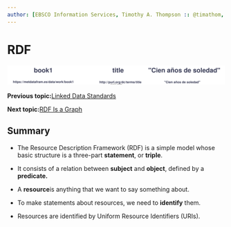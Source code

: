 ```yaml
---
author: [EBSCO Information Services, Timothy A. Thompson :: @timathom, @timathom@indieweb.social, timothy.thompson@yale.edu]
---
```


# RDF

![Illustration of an RDF triple showing a subject labeled book1, a predicate labeled title, and an object labeled Cien años de soledad. Beneath each part of the triple is a corresponding data value: an example URI for the subject resource, the Dublin Core Terms URI for title, and the literal string value Cien años de soledad.](../../submaps/../img/rdf/rdf1.svg "RDF Triple")

**Previous topic:**[Linked Data Standards](../../day_1/lesson_1/linked_data_standards.md)

**Next topic:**[RDF Is a Graph](../../day_1/lesson_1/rdf_is_a_graph.md)

## Summary

-   The Resource Description Framework \(RDF\) is a simple model whose basic structure is a three-part **statement**, or **triple**.

-   It consists of a relation between **subject** and **object**, defined by a **predicate.**

-   A **resource**is anything that we want to say something about.


-   To make statements about resources, we need to **identify** them.


-   Resources are identified by Uniform Resource Identifiers \(URIs\).


